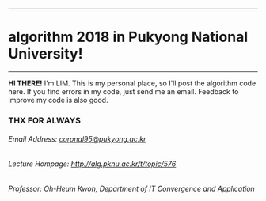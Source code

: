 *********************************************************************
# algorithm 2018 in Pukyong National University!
*********************************************************************

**HI THERE!** I'm LIM. This is my personal place, so I'll post the algorithm code here.
If you find errors in my code, just send me an email. Feedback to improve my code is also good.



### THX FOR ALWAYS
###### Email Address: coronal95@pukyong.ac.kr
###### Lecture Hompage: http://alg.pknu.ac.kr/t/topic/576
###### Professor: Oh-Heum Kwon, Department of IT Convergence and Application
